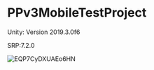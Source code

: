 # PPv3MobileTestProject

Unity:
Version 2019.3.0f6

SRP:7.2.0

![EQP7CyDXUAEo6HN](https://user-images.githubusercontent.com/31403375/74603547-28192900-50bd-11ea-893e-aeb041ec54ee.jpeg)
